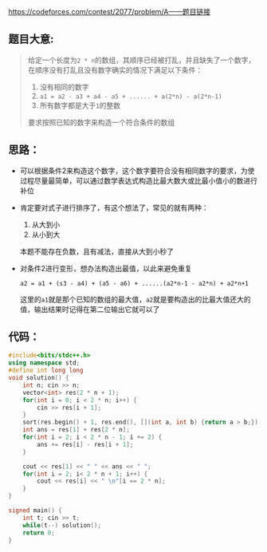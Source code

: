 https://codeforces.com/contest/2077/problem/A——题目链接
## 题目大意:

> 给定一个长度为`2 * n`的数组，其顺序已经被打乱，并且缺失了一个数字，在顺序没有打乱且没有数字确实的情况下满足以下条件：
>
> 1. 没有相同的数字
> 2. `a1 = a2 - a3 + a4 - a5 + ...... + a(2*n) - a(2*n-1)`
> 3. 所有数字都是大于`1`的整数
>
> 要求按照已知的数字来构造一个符合条件的数组

## 思路：

- 可以根据条件2来构造这个数字，这个数字要符合没有相同数字的要求，为使过程尽量最简单，可以通过数学表达式构造比最大数大或比最小值小的数进行补位
- 肯定要对式子进行排序了，有这个想法了，常见的就有两种：

  1. 从大到小
  2. 从小到大

  本题不能存在负数，且有减法，直接从大到小秒了
- 对条件2进行变形，想办法构造出最值，以此来避免重复

  `a2 = a1 + (s3 - a4) + (a5 - a6) + ......(a2*n-1 - a2*n) + a2*n+1`

  这里的`a1`就是那个已知的数组的最大值，`a2`就是要构造出的比最大值还大的值，输出结果时记得在第二位输出它就可以了

## 代码：

```cpp
#include<bits/stdc++.h>
using namespace std;
#define int long long
void solution() {
    int n; cin >> n;
    vector<int> res(2 * n + 1);
    for(int i = 0; i < 2 * n; i++) {
        cin >> res[i + 1];
    }
    sort(res.begin() + 1, res.end(), [](int a, int b) {return a > b;});
    int ans = res[1] + res[2 * n];
    for(int i = 2; i < 2 * n - 1; i += 2) {
        ans += res[i] - res[i + 1];
    }

    cout << res[1] << " " << ans << " ";
    for(int i = 2; i< 2 * n + 1; i++) {
        cout << res[i] << " \n"[i == 2 * n];
    }
}

signed main() {
    int t; cin >> t;
    while(t--) solution();
    return 0;
}
```